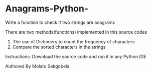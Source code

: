 # Anagrams-Python-
Write  a function to check if two strings are anagrams

There are two methods(functions) implemented in this source codes
1. The use of Dictionery to count the frequency of characters
2. Compare the sorted characters in the strings


Instructions:
Download the source code and run it in any Python IDE

Authored By
Molato Sekgobela
